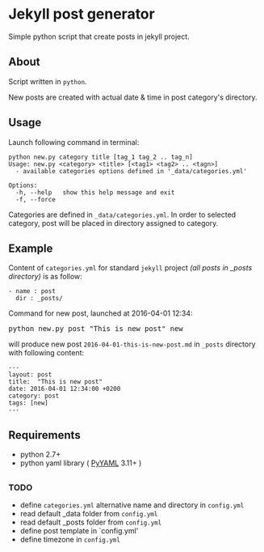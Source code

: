# Jekyll post generator

Simple python script that create posts in jekyll project.

## About

Script  written in `python`.

New posts are created with actual date & time in post category's directory.

## Usage

Launch following command in terminal:

```
python new.py category title [tag_1 tag_2 .. tag_n]
Usage: new.py <category> <title> [<tag1> <tag2> .. <tagn>]
  - available categories options defined in '_data/categories.yml'

Options:
  -h, --help   show this help message and exit
  -f, --force
```

Categories are defined in `_data/categories.yml`.
In order to selected category, post will be placed in directory assigned to category.

## Example

Content of `categories.yml` for standard `jekyll` project *(all posts in _posts directory)* is as follow:

```
- name : post
  dir : _posts/
```

Command for new post, launched at 2016-04-01 12:34:

<pre>python new.py post "This is new post" new</pre>

will produce new post `2016-04-01-this-is-new-post.md` in `_posts` directory with following content:

```
---
layout: post
title:  "This is new post"
date: 2016-04-01 12:34:00 +0200
category: post
tags: [new]
---
```

## Requirements

* python 2.7+
* python yaml library ( [PyYAML](http://pyyaml.org/wiki/PyYAML) 3.11+ )

##

### TODO
- define `categories.yml` alternative name and directory in `config.yml`
- read default _data folder from `config.yml`
- read default _posts folder from `config.yml`
- define post template in `config.yml'
- define timezone in `config.yml`
